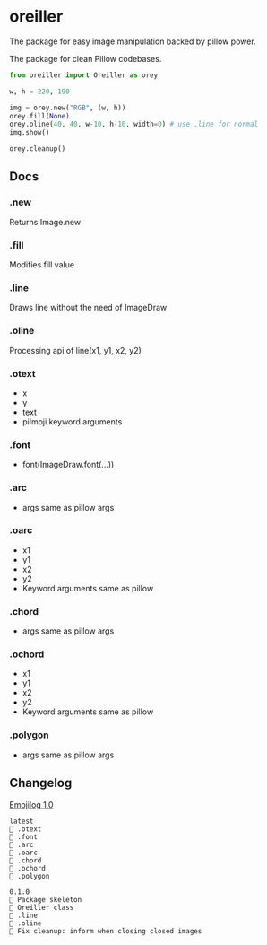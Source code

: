 # oreiller

The package for easy image manipulation backed by pillow power. 

The package for clean Pillow codebases.

```python
from oreiller import Oreiller as orey

w, h = 220, 190

img = orey.new("RGB", (w, h)) 
orey.fill(None)
orey.oline(40, 40, w-10, h-10, width=0) # use .line for normal
img.show() 

orey.cleanup()
```

## Docs

### .new

Returns Image.new 


### .fill

Modifies fill value

### .line

Draws line without the need of ImageDraw

### .oline

Processing api of line(x1, y1, x2, y2)

### .otext

- x
- y
- text
- pilmoji keyword arguments

### .font

- font(ImageDraw.font(...))

### .arc 

- args same as pillow args

### .oarc

- x1
- y1
- x2
- y2
- Keyword arguments same as pillow

### .chord 

- args same as pillow args

### .ochord

- x1
- y1
- x2
- y2
- Keyword arguments same as pillow

### .polygon 

- args same as pillow args

## Changelog

[Emojilog 1.0](https://github.com/Abdur-rahmaanJ/emojilog)

```
latest
🎉 .otext
🎉 .font
🎉 .arc
🎉 .oarc
🎉 .chord
🎉 .ochord
🎉 .polygon

0.1.0
🎉 Package skeleton
🎉 Oreiller class
🎉 .line
🎉 .oline
🔧 Fix cleanup: inform when closing closed images
```
